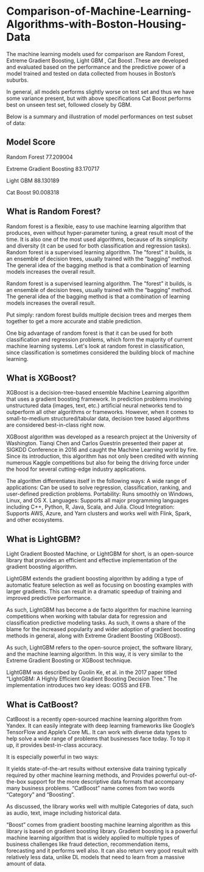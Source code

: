 # Comparison-of-Machine-Learning-Algorithms-with-Boston-Housing-Data

The machine learning models used for comparison are Random Forest, Extreme Gradient Boosting, Light GBM , Cat Boost .These are developed and evaluated based on the performance and the predictive power of a model trained and tested on data collected from houses in Boston’s suburbs.

In general, all models performs slightly worse on test set and thus we have some variance present, but with above specifications Cat Boost performs best on unseen test set, followed closely by GBM. 

Below is a summary and illustration of model performances on test subset of data:

##               Model	                    Score

Random Forest	                     77.209004

Extreme Gradient Boosting           83.170717

Light GBM	                          88.130189

Cat Boost	                          90.008318
     
## What is Random Forest?
Random forest is a flexible, easy to use machine learning algorithm that produces, even without hyper-parameter tuning, a great result most of the time. It is also one of the most used algorithms, because of its simplicity and diversity (it can be used for both classification and regression tasks). Random forest is a supervised learning algorithm. The "forest" it builds, is an ensemble of decision trees, usually trained with the “bagging” method. The general idea of the bagging method is that a combination of learning models increases the overall result.

Random forest is a supervised learning algorithm. The "forest" it builds, is an ensemble of decision trees, usually trained with the “bagging” method. The general idea of the bagging method is that a combination of learning models increases the overall result.

Put simply: random forest builds multiple decision trees and merges them together to get a more accurate and stable prediction.

One big advantage of random forest is that it can be used for both classification and regression problems, which form the majority of current machine learning systems. Let's look at random forest in classification, since classification is sometimes considered the building block of machine learning. 

##  What is XGBoost?
XGBoost is a decision-tree-based ensemble Machine Learning algorithm that uses a gradient boosting framework. In prediction problems involving unstructured data (images, text, etc.) artificial neural networks tend to outperform all other algorithms or frameworks. However, when it comes to small-to-medium structured/tabular data, decision tree based algorithms are considered best-in-class right now. 

XGBoost algorithm was developed as a research project at the University of Washington. Tianqi Chen and Carlos Guestrin presented their paper at SIGKDD Conference in 2016 and caught the Machine Learning world by fire. Since its introduction, this algorithm has not only been credited with winning numerous Kaggle competitions but also for being the driving force under the hood for several cutting-edge industry applications.

The algorithm differentiates itself in the following ways:
A wide range of applications: Can be used to solve regression, classification, ranking, and user-defined prediction problems.
Portability: Runs smoothly on Windows, Linux, and OS X.
Languages: Supports all major programming languages including C++, Python, R, Java, Scala, and Julia.
Cloud Integration: Supports AWS, Azure, and Yarn clusters and works well with Flink, Spark, and other ecosystems.

## What is LightGBM?
Light Gradient Boosted Machine, or LightGBM for short, is an open-source library that provides an efficient and effective implementation of the gradient boosting algorithm.

LightGBM extends the gradient boosting algorithm by adding a type of automatic feature selection as well as focusing on boosting examples with larger gradients. This can result in a dramatic speedup of training and improved predictive performance.

As such, LightGBM has become a de facto algorithm for machine learning competitions when working with tabular data for regression and classification predictive modeling tasks. As such, it owns a share of the blame for the increased popularity and wider adoption of gradient boosting methods in general, along with Extreme Gradient Boosting (XGBoost).

As such, LightGBM refers to the open-source project, the software library, and the machine learning algorithm. In this way, it is very similar to the Extreme Gradient Boosting or XGBoost technique.

LightGBM was described by Guolin Ke, et al. in the 2017 paper titled “LightGBM: A Highly Efficient Gradient Boosting Decision Tree.” The implementation introduces two key ideas: GOSS and EFB.

## What is CatBoost?
CatBoost is a recently open-sourced machine learning algorithm from Yandex. It can easily integrate with deep learning frameworks like Google’s TensorFlow and Apple’s Core ML. It can work with diverse data types to help solve a wide range of problems that businesses face today. To top it up, it provides best-in-class accuracy.

It is especially powerful in two ways:

It yields state-of-the-art results without extensive data training typically required by other machine learning methods, and
Provides powerful out-of-the-box support for the more descriptive data formats that accompany many business problems.
“CatBoost” name comes from two words “Category” and “Boosting”.

As discussed, the library works well with multiple Categories of data, such as audio, text, image including historical data.

“Boost” comes from gradient boosting machine learning algorithm as this library is based on gradient boosting library. Gradient boosting is a powerful machine learning algorithm that is widely applied to multiple types of business challenges like fraud detection, recommendation items, forecasting and it performs well also. It can also return very good result with relatively less data, unlike DL models that need to learn from a massive amount of data.





